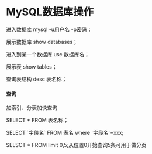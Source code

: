 # MySQL数据库操作
进入数据库
mysql -u用户名 -p密码；

展示数据库
show databases；

进入到某一个数据库
use 数据库名；

展示表
show tables；

查询表结构
desc 表名称；

#### 查询

加索引、分表加快查询

SELECT * FROM 表名称；

SELECT \`字段名\` FROM 表名 where \`字段名\`=xxx;

SELSCT * FROM limit 0,5;从位置0开始查询5条可用于做分页